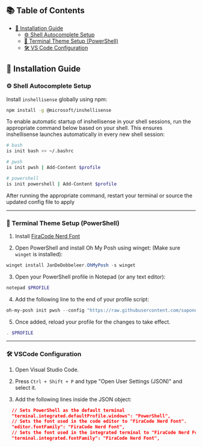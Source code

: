 ## 📚 Table of Contents

- [🚀 Installation Guide](#-installation-guide)
  - [⚙️ Shell Autocomplete Setup](#️-shell-autocomplete-setup)
  - [🎨 Terminal Theme Setup (PowerShell)](#-terminal-theme-setup-powershell)
  - [🛠 VS Code Configuration](#-vscode-configuration)

## 🚀 Installation Guide

### ⚙️ Shell Autocomplete Setup

Install `inshellisense` globally using npm:

```bash
npm install -g @microsoft/inshellisense
```

To enable automatic startup of inshellisense in your shell sessions, run the appropriate command below based on your shell. This ensures inshellisense launches automatically in every new shell session:

```bash
# bash
is init bash >> ~/.bashrc

# pwsh
is init pwsh | Add-Content $profile

# powershell
is init powershell | Add-Content $profile
```

After running the appropriate command, restart your terminal or source the updated config file to apply 

---

### 🎨 Terminal Theme Setup (PowerShell)

1. Install [FiraCode Nerd Font](https://github.com/ryanoasis/nerd-fonts/releases/download/v3.4.0/FiraCode.zip)

2. Open PowerShell and install Oh My Posh using winget: (Make sure `winget` is installed):

```powershell
winget install JanDeDobbeleer.OhMyPosh -s winget
```

3. Open your PowerShell profile in Notepad (or any text editor):

```powershell
notepad $PROFILE
```

4. Add the following line to the end of your profile script:

```powershell
oh-my-posh init pwsh --config "https://raw.githubusercontent.com/sapondanaisriwan/beautiful-terminal/refs/heads/main/adashima.omp.json" | Invoke-Expression
```

5. Once added, reload your profile for the changes to take effect.

```powershell
. $PROFILE
```

---

### 🛠 VSCode Configuration

1. Open Visual Studio Code.

2. Press `Ctrl + Shift + P` and type "Open User Settings (JSON)" and select it.

3. Add the following lines inside the JSON object:

```json
  // Sets PowerShell as the default terminal
  "terminal.integrated.defaultProfile.windows": "PowerShell",
  // Sets the font used in the code editor to "FiraCode Nerd Font".
  "editor.fontFamily": "FiraCode Nerd Font",
  // Sets the font used in the integrated terminal to "FiraCode Nerd Font".
  "terminal.integrated.fontFamily": "FiraCode Nerd Font",
```
